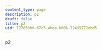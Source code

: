 ```yaml
---
content_type: page
description: p2
draft: false
title: p2
uid: 727859b0-67c3-4bea-b006-72499772ebd5
---
```

p2